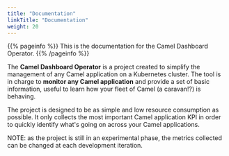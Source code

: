 ```yaml
---
title: "Documentation"
linkTitle: "Documentation"
weight: 20
---
```


{{% pageinfo %}}
This is the documentation for the Camel Dashboard Operator.
{{% /pageinfo %}}

The **Camel Dashboard Operator** is a project created to simplify the management of any Camel application on a Kubernetes cluster. The tool is in charge to **monitor any Camel application** and provide a set of basic information, useful to learn how your fleet of Camel (a caravan!?) is behaving.

The project is designed to be as simple and low resource consumption as possible. It only collects the most important Camel application KPI in order to quickly identify what's going on across your Camel applications.

NOTE: as the project is still in an experimental phase, the metrics collected can be changed at each development iteration.